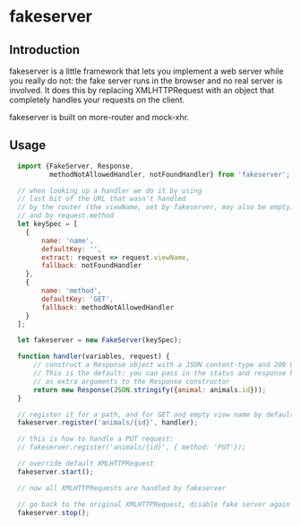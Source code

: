 fakeserver
==========

Introduction
------------

fakeserver is a little framework that lets you implement a web server while
you really do not: the fake server runs in the browser and no real server
is involved. It does this by replacing XMLHTTPRequest with an object
that completely handles your requests on the client.

fakeserver is built on more-router and mock-xhr.

Usage
-----

```javascript
  import {FakeServer, Response,
          methodNotAllowedHandler, notFoundHandler} from 'fakeserver';

  // when looking up a handler we do it by using
  // last bit of the URL that wasn't handled
  // by the router (the viewName, set by fakeserver, may also be empty),
  // and by request.method
  let keySpec = [
    {
        name: 'name',
        defaultKey: '',
        extract: request => request.viewName,
        fallback: notFoundHandler
    },
    {
        name: 'method',
        defaultKey: 'GET',
        fallback: methodNotAllowedHandler
    }
  ];

  let fakeserver = new FakeServer(keySpec);

  function handler(variables, request) {
      // construct a Response object with a JSON content-type and 200 OK
      // This is the default: you can pass in the status and response headers
      // as extra arguments to the Response constructor
      return new Response(JSON.stringify({animal: animals.id}));
  }

  // register it for a path, and for GET and empty view name by default
  fakeserver.register('animals/{id}', handler);

  // this is how to handle a PUT request:
  // fakeserver.register('animals/{id}', { method: 'PUT'});

  // override default XMLHTTPRequest
  fakeserver.start();

  // now all XMLHTTPRequests are handled by fakeserver

  // go back to the original XMLHTTPRequest, disable fake server again
  fakeserver.stop();
```
